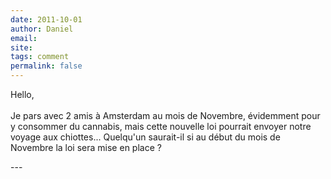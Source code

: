 ```yaml
---
date: 2011-10-01
author: Daniel
email: 
site: 
tags: comment
permalink: false
---
```


<p>Hello, <br />
<br />
Je pars avec 2 amis à Amsterdam au mois de Novembre, évidemment pour y consommer du cannabis, mais cette nouvelle loi pourrait envoyer notre voyage aux chiottes... Quelqu'un saurait-il si au début du mois de Novembre la loi sera mise en place ? </p>
---